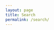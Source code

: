 ```yaml
---
layout: page
title: Search
permalink: /search/
---
```


<!DOCTYPE html>
<html lang="en">
<head>
    <meta charset="UTF-8">
    <meta name="viewport" content="width=device-width, initial-scale=1.0">
    <title>Search - eosyn</title>
    <style>
        :root {
            /* Primary Color Palette */
            --primary-purple: #667eea;
            --primary-pink: #f093fb;
            --accent-blue: #4facfe;
            --accent-green: #43e97b;
            --accent-orange: #fa709a;
            
            /* Background Gradients */
            --gradient-primary: linear-gradient(135deg, var(--primary-purple) 0%, var(--primary-pink) 100%);
            --gradient-secondary: linear-gradient(135deg, var(--accent-blue) 0%, var(--accent-green) 100%);
            --gradient-warm: linear-gradient(135deg, var(--accent-orange) 0%, var(--primary-pink) 100%);
            
            /* Text Colors */
            --text-primary: #2d3748;
            --text-secondary: #4a5568;
            --text-light: #718096;
            --text-white: #ffffff;
            
            /* Background Colors */
            --bg-primary: #ffffff;
            --bg-secondary: #f7fafc;
            --bg-accent: #edf2f7;
            
            /* Border Colors */
            --border-primary: #e2e8f0;
            --border-accent: #cbd5e0;
            --border-pink: #ffb6c1;
            
            /* Shadow Colors */
            --shadow-light: rgba(0, 0, 0, 0.1);
            --shadow-medium: rgba(0, 0, 0, 0.2);
            --shadow-heavy: rgba(0, 0, 0, 0.3);
        }

        /* Theme: Sunset */
        [data-theme="sunset"] {
            --primary-purple: #ff6b6b;
            --primary-pink: #ffa726;
            --accent-blue: #ff7043;
            --accent-green: #ffb74d;
            --accent-orange: #ff8a65;
            --gradient-primary: linear-gradient(135deg, #ff6b6b 0%, #ffa726 100%);
            --gradient-secondary: linear-gradient(135deg, #ff7043 0%, #ffb74d 100%);
        }

        /* Theme: Ocean */
        [data-theme="ocean"] {
            --primary-purple: #4fc3f7;
            --primary-pink: #29b6f6;
            --accent-blue: #26c6da;
            --accent-green: #4dd0e1;
            --accent-orange: #00bcd4;
            --gradient-primary: linear-gradient(135deg, #4fc3f7 0%, #29b6f6 100%);
            --gradient-secondary: linear-gradient(135deg, #26c6da 0%, #4dd0e1 100%);
        }

        /* Theme: Forest */
        [data-theme="forest"] {
            --primary-purple: #66bb6a;
            --primary-pink: #81c784;
            --accent-blue: #4caf50;
            --accent-green: #66bb6a;
            --accent-orange: #8bc34a;
            --gradient-primary: linear-gradient(135deg, #66bb6a 0%, #81c784 100%);
            --gradient-secondary: linear-gradient(135deg, #4caf50 0%, #66bb6a 100%);
        }

        /* Theme: Dark */
        [data-theme="dark"] {
            --primary-purple: #9c27b0;
            --primary-pink: #e91e63;
            --accent-blue: #3f51b5;
            --accent-green: #4caf50;
            --accent-orange: #ff9800;
            --text-primary: #ffffff;
            --text-secondary: #e0e0e0;
            --text-light: #bdbdbd;
            --bg-primary: #1a1a1a;
            --bg-secondary: #2d2d2d;
            --bg-accent: #404040;
            --border-primary: #404040;
            --border-accent: #555555;
            --gradient-primary: linear-gradient(135deg, #9c27b0 0%, #e91e63 100%);
            --gradient-secondary: linear-gradient(135deg, #3f51b5 0%, #4caf50 100%);
        }

        /* Theme: C - Cosmic */
        [data-theme="c"] {
            --primary-purple: #667eea;
            --primary-pink: #f093fb;
            --accent-blue: #4facfe;
            --accent-green: #43e97b;
            --accent-orange: #fa709a;
            --gradient-primary: linear-gradient(135deg, #667eea 0%, #f093fb 100%);
            --gradient-secondary: linear-gradient(135deg, #4facfe 0%, #43e97b 100%);
            --border-pink: #f093fb;
        }

        /* Theme: A - Aurora */
        [data-theme="a"] {
            --primary-purple: #ff6b6b;
            --primary-pink: #ffa726;
            --accent-blue: #ff7043;
            --accent-green: #ffb74d;
            --accent-orange: #ff8a65;
            --gradient-primary: linear-gradient(135deg, #ff6b6b 0%, #ffa726 100%);
            --gradient-secondary: linear-gradient(135deg, #ff7043 0%, #ffb74d 100%);
            --border-pink: #ffa726;
        }

        /* Theme: R - Rainbow */
        [data-theme="r"] {
            --primary-purple: #4fc3f7;
            --primary-pink: #29b6f6;
            --accent-blue: #26c6da;
            --accent-green: #4dd0e1;
            --accent-orange: #00bcd4;
            --gradient-primary: linear-gradient(135deg, #4fc3f7 0%, #29b6f6 100%);
            --gradient-secondary: linear-gradient(135deg, #26c6da 0%, #4dd0e1 100%);
            --border-pink: #29b6f6;
        }

        /* Theme: Z - Zenith */
        [data-theme="z"] {
            --primary-purple: #66bb6a;
            --primary-pink: #81c784;
            --accent-blue: #4caf50;
            --accent-green: #66bb6a;
            --accent-orange: #8bc34a;
            --gradient-primary: linear-gradient(135deg, #66bb6a 0%, #81c784 100%);
            --gradient-secondary: linear-gradient(135deg, #4caf50 0%, #66bb6a 100%);
            --border-pink: #81c784;
        }

        /* Theme: E - Eclipse */
        [data-theme="e"] {
            --primary-purple: #9c27b0;
            --primary-pink: #e91e63;
            --accent-blue: #3f51b5;
            --accent-green: #4caf50;
            --accent-orange: #ff9800;
            --text-primary: #ffffff;
            --text-secondary: #e0e0e0;
            --text-light: #bdbdbd;
            --bg-primary: #1a1a1a;
            --bg-secondary: #2d2d2d;
            --bg-accent: #404040;
            --border-primary: #404040;
            --border-accent: #555555;
            --gradient-primary: linear-gradient(135deg, #9c27b0 0%, #e91e63 100%);
            --gradient-secondary: linear-gradient(135deg, #3f51b5 0%, #4caf50 100%);
            --border-pink: #e91e63;
        }

        /* Theme: N - Nebula */
        [data-theme="n"] {
            --primary-purple: #ff5722;
            --primary-pink: #ff9800;
            --accent-blue: #ff5722;
            --accent-green: #ff9800;
            --accent-orange: #ff5722;
            --gradient-primary: linear-gradient(135deg, #ff5722 0%, #ff9800 100%);
            --gradient-secondary: linear-gradient(135deg, #ff9800 0%, #ff5722 100%);
            --border-pink: #ff9800;
        }

        body {
            font-family: 'Segoe UI', Tahoma, Geneva, Verdana, sans-serif;
            margin: 0;
            padding: 20px;
            background: var(--gradient-primary);
            min-height: 100vh;
            color: var(--text-primary);
            transition: all 0.3s ease;
        }

        .container {
            max-width: 1200px;
            margin: 0 auto;
            background: var(--bg-primary);
            border-radius: 20px;
            padding: 30px;
            box-shadow: 0 20px 40px var(--shadow-medium);
            backdrop-filter: blur(10px);
            border: 1px solid rgba(255, 255, 255, 0.2);
            transition: all 0.3s ease;
        }

        .header {
            text-align: center;
            margin-bottom: 30px;
            background: var(--bg-secondary);
            border-radius: 20px;
            padding: 30px;
            border: 2px solid var(--border-primary);
            box-shadow: 0 10px 30px var(--shadow-medium);
            backdrop-filter: blur(10px);
        }

        .header h1 {
            color: var(--primary-purple);
            margin-bottom: 10px;
            background: var(--gradient-primary);
            -webkit-background-clip: text;
            -webkit-text-fill-color: transparent;
            background-clip: text;
            font-weight: 700;
            font-size: 2.5em;
        }

        .header p {
            color: var(--text-secondary);
            font-size: 1.1em;
            margin: 0;
        }

        .back-link {
            position: fixed;
            top: 20px;
            left: 20px;
            color: var(--text-white);
            text-decoration: none;
            font-size: 16px;
            background: var(--shadow-heavy);
            padding: 12px 20px;
            border-radius: 25px;
            transition: all 0.3s ease;
            backdrop-filter: blur(10px);
            border: 1px solid rgba(255, 255, 255, 0.2);
            z-index: 1000;
        }

        .back-link:hover {
            background: var(--gradient-primary);
            transform: translateY(-2px);
            box-shadow: 0 8px 20px var(--shadow-medium);
        }

        .search-section {
            margin-bottom: 30px;
        }

        .search-bar {
            width: 100%;
            padding: 15px 20px;
            font-size: 16px;
            border: 2px solid var(--border-primary);
            border-radius: 25px;
            outline: none;
            transition: all 0.3s ease;
            margin-bottom: 20px;
            background: var(--bg-secondary);
            color: var(--text-primary);
        }

        .search-bar:focus {
            border-color: var(--primary-purple);
            box-shadow: 0 0 0 3px rgba(102, 126, 234, 0.1);
        }

        .filters {
            display: flex;
            flex-wrap: wrap;
            gap: 15px;
            margin-bottom: 20px;
        }

        .filter-group {
            display: flex;
            align-items: center;
            gap: 8px;
        }

        .filter-group label {
            font-weight: 500;
            color: var(--text-secondary);
        }

        .filter-group input[type="checkbox"] {
            width: 18px;
            height: 18px;
            accent-color: var(--primary-purple);
        }

        .difficulty-filters {
            display: flex;
            flex-wrap: wrap;
            gap: 10px;
            margin-bottom: 20px;
        }

        .difficulty-btn {
            padding: 8px 16px;
            border-radius: 20px;
            border: 2px solid var(--border-primary);
            cursor: pointer;
            font-size: 14px;
            font-weight: 500;
            transition: all 0.3s ease;
        }

        .difficulty-btn.active {
            border-color: var(--primary-purple);
            box-shadow: 0 0 0 3px rgba(102, 126, 234, 0.2);
        }

        .results-info {
            margin-bottom: 20px;
            color: var(--text-light);
            font-size: 14px;
        }

        .website-grid {
            display: grid;
            grid-template-columns: repeat(auto-fill, minmax(350px, 1fr));
            gap: 20px;
        }

        .website-card {
            border: 1px solid var(--border-primary);
            border-radius: 15px;
            padding: 20px;
            transition: all 0.3s ease;
            background: var(--bg-secondary);
        }

        .website-card:hover {
            transform: translateY(-5px);
            box-shadow: 0 15px 35px var(--shadow-medium);
            border-color: var(--primary-purple);
        }

        .website-title {
            font-size: 18px;
            font-weight: 600;
            color: var(--text-primary);
            margin-bottom: 8px;
            text-decoration: none;
        }

        .website-title:hover {
            color: var(--primary-purple);
        }

        .website-description {
            color: var(--text-secondary);
            margin-bottom: 12px;
            line-height: 1.5;
        }

        .website-tags {
            display: flex;
            flex-wrap: wrap;
            gap: 6px;
        }

        .tag {
            background: var(--primary-purple);
            color: var(--text-white);
            padding: 4px 8px;
            border-radius: 12px;
            font-size: 12px;
            font-weight: 500;
        }

        .tag.personal { background: var(--accent-blue); }
        .tag.company { background: var(--accent-green); }
        .tag.tools { background: var(--accent-orange); }

        .difficulty-badge {
            padding: 4px 8px;
            border-radius: 12px;
            font-size: 12px;
            font-weight: 500;
            color: var(--text-white);
        }

        .difficulty-badge.beginner {
            background: #10b981;
        }

        .difficulty-badge.intermediate {
            background: #f59e0b;
        }

        .difficulty-badge.expert {
            background: #ef4444;
        }

        /* Personal Recommendation Styles */
        .personal-recommendation {
            background: linear-gradient(135deg, #ffd700 0%, #ffed4e 100%);
            color: #2d3748;
            padding: 4px 8px;
            border-radius: 12px;
            font-size: 12px;
            font-weight: 600;
            display: inline-flex;
            align-items: center;
            gap: 4px;
        }

        .star-rating {
            display: flex;
            align-items: center;
            gap: 2px;
            margin: 8px 0;
        }

        .star {
            color: #ffd700;
            font-size: 16px;
        }

        .star.empty {
            color: #e2e8f0;
        }

        .personal-review {
            background: var(--bg-accent);
            border-left: 3px solid var(--primary-purple);
            padding: 8px 12px;
            margin: 8px 0;
            border-radius: 0 8px 8px 0;
            font-size: 14px;
            line-height: 1.4;
            color: var(--text-secondary);
        }

        .personal-review::before {
            content: '"';
            font-size: 18px;
            color: var(--primary-purple);
            font-weight: bold;
        }

        .personal-review::after {
            content: '"';
            font-size: 18px;
            color: var(--primary-purple);
            font-weight: bold;
        }

        /* Theme Switcher */
        .theme-switcher {
            position: fixed;
            top: 20px;
            right: 20px;
            background: var(--bg-primary);
            border-radius: 15px;
            padding: 15px;
            box-shadow: 0 10px 30px var(--shadow-medium);
            border: 2px solid var(--border-primary);
            z-index: 1000;
            transition: all 0.3s ease;
            display: flex;
            flex-direction: column;
            align-items: center;
        }

        .gear-button {
            width: 50px;
            height: 50px;
            background: var(--bg-primary);
            border-radius: 50%;
            border: 2px solid var(--border-primary);
            cursor: pointer;
            display: flex;
            align-items: center;
            justify-content: center;
            font-size: 24px;
            color: var(--text-primary);
            transition: all 0.3s ease;
            box-shadow: 0 4px 12px var(--shadow-medium);
            margin-bottom: 10px;
        }

        .gear-button:hover {
            transform: rotate(90deg);
            background: var(--gradient-primary);
            color: var(--text-white);
            border-color: var(--primary-purple);
        }

        .theme-content {
            display: none;
            text-align: center;
        }

        .theme-switcher.show .theme-content {
            display: block;
        }

        .theme-switcher h3 {
            margin: 0 0 10px 0;
            color: var(--text-primary);
            font-size: 14px;
            text-align: center;
        }

        .theme-buttons {
            display: flex;
            gap: 8px;
            flex-wrap: wrap;
            justify-content: center;
            max-width: 200px;
        }

        .theme-btn {
            width: 30px;
            height: 30px;
            border-radius: 50%;
            border: 2px solid var(--border-primary);
            cursor: pointer;
            transition: all 0.3s ease;
            position: relative;
        }

        .theme-btn:hover {
            transform: scale(1.1);
            box-shadow: 0 4px 12px var(--shadow-medium);
        }

        .theme-btn.active {
            border-color: var(--primary-purple);
            box-shadow: 0 0 0 3px rgba(102, 126, 234, 0.2);
        }

        .theme-btn[data-theme="c"] { background: linear-gradient(135deg, #667eea 0%, #f093fb 100%); }
        .theme-btn[data-theme="a"] { background: linear-gradient(135deg, #ff6b6b 0%, #ffa726 100%); }
        .theme-btn[data-theme="r"] { background: linear-gradient(135deg, #4fc3f7 0%, #29b6f6 100%); }
        .theme-btn[data-theme="z"] { background: linear-gradient(135deg, #66bb6a 0%, #81c784 100%); }
        .theme-btn[data-theme="e"] { background: linear-gradient(135deg, #9c27b0 0%, #e91e63 100%); }
        .theme-btn[data-theme="n"] { background: linear-gradient(135deg, #ff5722 0%, #ff9800 100%); }

        /* Cookie Consent */
        .cookie-consent {
            position: fixed;
            bottom: 20px;
            left: 20px;
            right: 20px;
            background: var(--bg-primary);
            border-radius: 15px;
            padding: 20px;
            box-shadow: 0 10px 30px var(--shadow-medium);
            border: 2px solid var(--border-primary);
            z-index: 1001;
            max-width: 500px;
            margin: 0 auto;
            display: none;
        }

        .cookie-consent.show {
            display: block;
        }

        .cookie-consent h3 {
            margin: 0 0 10px 0;
            color: var(--text-primary);
            font-size: 16px;
        }

        .cookie-consent p {
            margin: 0 0 15px 0;
            color: var(--text-secondary);
            font-size: 14px;
            line-height: 1.5;
        }

        .cookie-buttons {
            display: flex;
            gap: 10px;
            justify-content: flex-end;
        }

        .cookie-btn {
            padding: 8px 16px;
            border-radius: 20px;
            border: none;
            cursor: pointer;
            font-size: 14px;
            font-weight: 500;
            transition: all 0.3s ease;
        }

        .cookie-btn.accept {
            background: var(--gradient-primary);
            color: var(--text-white);
        }

        .cookie-btn.reject {
            background: var(--bg-secondary);
            color: var(--text-primary);
            border: 2px solid var(--border-primary);
        }

        .cookie-btn:hover {
            transform: translateY(-2px);
            box-shadow: 0 4px 12px var(--shadow-medium);
        }

        @media (max-width: 768px) {
            .container {
                padding: 20px;
                margin: 10px;
            }
            
            .header {
                padding: 20px;
                margin-bottom: 20px;
            }
            
            .header h1 {
                font-size: 2em;
            }
            
            .website-grid {
                grid-template-columns: 1fr;
            }
            
            .theme-switcher {
                top: 10px;
                right: 10px;
                padding: 10px;
            }
            
            .gear-button {
                width: 45px;
                height: 45px;
                font-size: 20px;
            }
            
            .theme-buttons {
                gap: 5px;
                max-width: 180px;
            }
            
            .theme-btn {
                width: 25px;
                height: 25px;
            }
            
            .back-link {
                top: 10px;
                left: 10px;
                font-size: 14px;
                padding: 10px 15px;
            }
            
            .cookie-consent {
                left: 10px;
                right: 10px;
                bottom: 10px;
            }
            
            .cookie-buttons {
                flex-direction: column;
            }
        }
    </style>
</head>
<body>
    <a href="/" class="back-link">← Back to Home</a>
    
    <div class="container">
        <div class="header">
            <h1>🔍 Discover</h1>
            <p>Find interesting websites and tools</p>
        </div>

        <div class="search-section">
            <input type="text" class="search-bar" id="searchBar" placeholder="Search websites...">
            
            <div class="filters">
                <div class="filter-group">
                    <input type="checkbox" id="personal" checked>
                    <label for="personal">Personal</label>
                </div>
                <div class="filter-group">
                    <input type="checkbox" id="company" checked>
                    <label for="company">Company</label>
                </div>
                <div class="filter-group">
                    <input type="checkbox" id="tools" checked>
                    <label for="tools">Tools</label>
                </div>
                <div class="filter-group">
                    <input type="checkbox" id="documentation" checked>
                    <label for="documentation">Documentation</label>
                </div>
                <div class="filter-group">
                    <input type="checkbox" id="repository" checked>
                    <label for="repository">Repository</label>
                </div>
                <div class="filter-group">
                    <input type="checkbox" id="personalRecommendation">
                    <label for="personalRecommendation">⭐ Has eosyn used this?</label>
                </div>
            </div>
            
            <div class="difficulty-filters">
                <button class="difficulty-btn active" data-difficulty="">All Levels</button>
                <button class="difficulty-btn" data-difficulty="beginner">Beginner</button>
                <button class="difficulty-btn" data-difficulty="intermediate">Intermediate</button>
                <button class="difficulty-btn" data-difficulty="expert">Expert</button>
            </div>
            
            <div class="results-info" id="resultsInfo">
                Showing all websites
            </div>
        </div>

        <div class="website-grid" id="websiteGrid">
            <!-- Websites will be populated here -->
        </div>
    </div>

    <!-- Theme Switcher -->
    <div class="theme-switcher">
        <div class="gear-button" id="gearButton" title="Theme Settings">⚙️</div>
        <div class="theme-content">
            <h3>Theme</h3>
            <div class="theme-buttons">
                <div class="theme-btn active" data-theme="c" title="C - Cosmic"></div>
                <div class="theme-btn" data-theme="a" title="A - Aurora"></div>
                <div class="theme-btn" data-theme="r" title="R - Rainbow"></div>
                <div class="theme-btn" data-theme="z" title="Z - Zenith"></div>
                <div class="theme-btn" data-theme="e" title="E - Eclipse"></div>
                <div class="theme-btn" data-theme="n" title="N - Nebula"></div>
            </div>
        </div>
    </div>

    <!-- Cookie Consent -->
    <div class="cookie-consent" id="cookieConsent">
        <h3>🍪 Cookie Notice</h3>
        <p>This website uses cookies to save your theme preference and improve your experience. We only store your theme choice and don't track any personal information.</p>
        <div class="cookie-buttons">
            <button class="cookie-btn reject" onclick="rejectCookies()">Reject</button>
            <button class="cookie-btn accept" onclick="acceptCookies()">Accept</button>
        </div>
    </div>

    <script>
    // Website database
    const websites = [
        {
            title: "GitHub",
            description: "The world's leading software development platform",
            url: "https://github.com",
            tags: ["tools", "company", "documentation"],
            difficulty: "beginner",
            functions: ["code-storage", "version-control", "collaboration", "project-management", "open-source", "deployment", "ci-cd", "code-review"],
            personalRecommendation: false,
            starRating: null,
            personalReview: null
        },
        {
            title: "Stack Overflow",
            description: "Where developers learn, share, & build careers",
            url: "https://stackoverflow.com",
            tags: ["tools", "company", "documentation"],
            difficulty: "beginner",
            functions: ["q&a", "problem-solving", "learning", "community", "debugging", "troubleshooting", "code-examples"],
            personalRecommendation: false,
            starRating: null,
            personalReview: null
        },
        {
            title: "Dev.to",
            description: "A constructive and inclusive social network for software developers",
            url: "https://dev.to",
            tags: ["personal", "tools", "documentation"],
            difficulty: "beginner",
            functions: ["blogging", "learning", "community", "networking", "articles", "tutorials", "career-advice"],
            personalRecommendation: false,
            starRating: null,
            personalReview: null
        },
        {
            title: "CSS-Tricks",
            description: "Tips, tricks, and techniques for CSS",
            url: "https://css-tricks.com",
            tags: ["personal", "tools", "documentation"],
            difficulty: "intermediate",
            functions: ["css-learning", "tutorials", "examples", "reference", "frontend", "styling", "layout", "responsive-design"],
            personalRecommendation: false,
            starRating: null,
            personalReview: null
        },
        {
            title: "Smashing Magazine",
            description: "For professional web designers and developers",
            url: "https://www.smashingmagazine.com",
            tags: ["company", "tools", "documentation"],
            difficulty: "intermediate",
            functions: ["web-design", "tutorials", "articles", "resources", "ux-ui", "accessibility", "performance", "best-practices"],
            personalRecommendation: false,
            starRating: null,
            personalReview: null
        },
        {
            title: "A List Apart",
            description: "For people who make websites",
            url: "https://alistapart.com",
            tags: ["company", "tools", "documentation"],
            difficulty: "intermediate",
            functions: ["web-standards", "best-practices", "articles", "learning", "accessibility", "semantic-html", "css", "javascript"]
        },
        {
            title: "Codrops",
            description: "Creative front-end resources and inspiration",
            url: "https://tympanus.net/codrops",
            tags: ["personal", "tools", "documentation"],
            difficulty: "expert",
            functions: ["inspiration", "experiments", "tutorials", "creative-coding", "animations", "interactions", "css-effects", "javascript-effects"]
        },
        {
            title: "Dribbble",
            description: "Discover and connect with designers worldwide",
            url: "https://dribbble.com",
            tags: ["company", "tools"],
            difficulty: "beginner",
            functions: ["design-inspiration", "portfolio", "networking", "showcase", "ui-design", "graphic-design", "branding", "illustration"]
        },
        {
            title: "Behance",
            description: "Showcase and discover creative work",
            url: "https://www.behance.net",
            tags: ["company", "tools"],
            difficulty: "beginner",
            functions: ["portfolio", "inspiration", "showcase", "networking", "creative-work", "design", "art", "photography"]
        },
        {
            title: "Figma",
            description: "The collaborative interface design tool",
            url: "https://www.figma.com",
            tags: ["company", "tools"],
            difficulty: "beginner",
            functions: ["design", "prototyping", "collaboration", "ui-ux", "wireframing", "design-systems", "components", "plugins"]
        },
        {
            title: "Notion",
            description: "All-in-one workspace for notes, docs, and collaboration",
            url: "https://www.notion.so",
            tags: ["company", "tools"],
            difficulty: "beginner",
            functions: ["note-taking", "project-management", "collaboration", "organization", "documentation", "databases", "templates", "knowledge-base"]
        },
        {
            title: "Linear",
            description: "Issue tracking tool for high-performance teams",
            url: "https://linear.app",
            tags: ["company", "tools"],
            difficulty: "intermediate",
            functions: ["project-management", "issue-tracking", "team-collaboration", "roadmaps", "sprints", "kanban", "agile"]
        },
        {
            title: "W3Schools",
            description: "Web development learning platform with tutorials and references",
            url: "https://www.w3schools.com",
            tags: ["tools", "company", "documentation"],
            difficulty: "beginner",
            functions: ["learning", "tutorials", "reference", "examples", "html", "css", "javascript", "sql", "python", "php"]
        },
        {
            title: "freeCodeCamp",
            description: "Learn to code for free with interactive tutorials",
            url: "https://www.freecodecamp.org",
            tags: ["tools", "company", "documentation"],
            difficulty: "beginner",
            functions: ["learning", "interactive-tutorials", "certification", "projects", "html-css", "javascript", "react", "nodejs", "databases"]
        },
        {
            title: "MDN Web Docs",
            description: "The Mozilla Developer Network - comprehensive web documentation",
            url: "https://developer.mozilla.org",
            tags: ["tools", "company", "documentation"],
            difficulty: "intermediate",
            functions: ["documentation", "reference", "tutorials", "web-standards", "html", "css", "javascript", "apis", "web-apis"]
        },
        {
            title: "React Documentation",
            description: "Official React documentation and tutorials",
            url: "https://react.dev",
            tags: ["tools", "company", "documentation"],
            difficulty: "intermediate",
            functions: ["documentation", "tutorials", "examples", "reference", "react", "hooks", "components", "state-management"]
        },
        {
            title: "Vue.js",
            description: "Progressive JavaScript framework for building user interfaces",
            url: "https://vuejs.org",
            tags: ["tools", "company", "documentation"],
            difficulty: "intermediate",
            functions: ["framework", "documentation", "tutorials", "examples", "vue", "components", "composition-api", "ecosystem"]
        },
        {
            title: "Angular",
            description: "Platform for building mobile and desktop web applications",
            url: "https://angular.io",
            tags: ["tools", "company", "documentation"],
            difficulty: "expert",
            functions: ["framework", "documentation", "tutorials", "cli-tools", "typescript", "dependency-injection", "routing", "forms"]
        },
        {
            title: "Firebase",
            description: "Google's mobile and web app development platform",
            url: "https://firebase.google.com",
            tags: ["tools", "company", "documentation"],
            difficulty: "beginner",
            functions: ["backend-as-a-service", "authentication", "database", "hosting", "cloud-functions", "analytics", "messaging", "storage"]
        },
        {
            title: "Vercel",
            description: "Deploy frontend and fullstack apps with zero configuration",
            url: "https://vercel.com",
            tags: ["tools", "company", "documentation"],
            difficulty: "intermediate",
            functions: ["deployment", "hosting", "serverless", "ci-cd", "edge-functions", "domains", "analytics", "preview-deployments"]
        },
        {
            title: "Netlify",
            description: "All-in-one platform for web projects",
            url: "https://netlify.com",
            tags: ["tools", "company", "documentation"],
            difficulty: "beginner",
            functions: ["deployment", "hosting", "forms", "cms", "functions", "redirects", "headers", "build-tools"]
        },
        {
            title: "Expo",
            description: "React Native development platform",
            url: "https://expo.dev",
            tags: ["tools", "company", "documentation"],
            difficulty: "intermediate",
            functions: ["mobile-development", "react-native", "deployment", "testing", "sdk", "cli", "ejected", "managed-workflow"]
        },
        {
            title: "Flutter",
            description: "Google's UI toolkit for building natively compiled applications",
            url: "https://flutter.dev",
            tags: ["tools", "company", "documentation"],
            difficulty: "expert",
            functions: ["mobile-development", "cross-platform", "ui-framework", "hot-reload", "dart", "widgets", "state-management", "packages"]
        },
        {
            title: "Stripe",
            description: "Payment processing platform for internet businesses",
            url: "https://stripe.com",
            tags: ["tools", "company", "documentation"],
            difficulty: "intermediate",
            functions: ["payments", "e-commerce", "api", "security", "subscriptions", "invoicing", "taxes", "fraud-prevention"]
        },
        {
            title: "Socket.io",
            description: "Real-time bidirectional event-based communication",
            url: "https://socket.io",
            tags: ["tools", "company", "documentation"],
            difficulty: "expert",
            functions: ["real-time", "websockets", "communication", "api", "chat", "gaming", "collaboration", "live-updates"]
        },
        {
            title: "PostgreSQL",
            description: "Advanced open source relational database",
            url: "https://www.postgresql.org",
            tags: ["tools", "company", "documentation"],
            difficulty: "expert",
            functions: ["database", "sql", "data-storage", "scalability", "acid-compliance", "json-support", "full-text-search", "extensions"]
        },
        {
            title: "MongoDB",
            description: "Document database with the scalability and flexibility",
            url: "https://www.mongodb.com",
            tags: ["tools", "company", "documentation"],
            difficulty: "intermediate",
            functions: ["database", "nosql", "data-storage", "scalability", "aggregation", "indexing", "replication", "sharding"]
        },
        {
            title: "TypeScript",
            description: "Typed superset of JavaScript",
            url: "https://www.typescriptlang.org",
            tags: ["tools", "company", "documentation"],
            difficulty: "intermediate",
            functions: ["programming-language", "type-safety", "documentation", "compiler", "javascript", "static-analysis", "ide-support", "refactoring"]
        },
        {
            title: "Tauri",
            description: "Framework for building tiny, blazingly fast binaries",
            url: "https://tauri.app",
            tags: ["tools", "company", "documentation"],
            difficulty: "expert",
            functions: ["desktop-apps", "cross-platform", "performance", "security", "rust", "webview", "native-apis", "bundling"]
        },
        {
            title: "Electron",
            description: "Build cross-platform desktop apps with JavaScript",
            url: "https://www.electronjs.org",
            tags: ["tools", "company", "documentation"],
            difficulty: "expert",
            functions: ["desktop-apps", "cross-platform", "web-technologies", "packaging", "distribution", "auto-updater", "native-modules", "chromium"]
        },
        {
            title: "Node.js",
            description: "JavaScript runtime built on Chrome's V8 JavaScript engine",
            url: "https://nodejs.org",
            tags: ["tools", "company", "documentation"],
            difficulty: "intermediate",
            functions: ["runtime", "server-side", "npm", "javascript", "event-driven", "non-blocking", "package-management", "ecosystem"]
        },
        {
            title: "Express.js",
            description: "Fast, unopinionated, minimalist web framework for Node.js",
            url: "https://expressjs.com",
            tags: ["tools", "company", "documentation"],
            difficulty: "intermediate",
            functions: ["web-framework", "api", "middleware", "routing", "nodejs", "http-server", "static-files", "templating"]
        },
        {
            title: "Next.js",
            description: "The React framework for production",
            url: "https://nextjs.org",
            tags: ["tools", "company", "documentation"],
            difficulty: "intermediate",
            functions: ["react-framework", "ssr", "ssg", "routing", "api-routes", "image-optimization", "performance", "deployment"]
        },
        {
            title: "Tailwind CSS",
            description: "A utility-first CSS framework for rapidly building custom user interfaces",
            url: "https://tailwindcss.com",
            tags: ["tools", "company", "documentation"],
            difficulty: "intermediate",
            functions: ["css-framework", "utility-classes", "responsive-design", "customization", "components", "dark-mode", "purge-css", "jit-compiler"]
        },
        {
            title: "Docker",
            description: "Containerization platform for developing, shipping, and running applications",
            url: "https://www.docker.com",
            tags: ["tools", "company", "documentation"],
            difficulty: "expert",
            functions: ["containerization", "deployment", "devops", "microservices", "orchestration", "images", "volumes", "networking"]
        },
        {
            title: "Git",
            description: "Distributed version control system",
            url: "https://git-scm.com",
            tags: ["tools", "company", "documentation"],
            difficulty: "intermediate",
            functions: ["version-control", "collaboration", "branching", "history", "merging", "stashing", "rebase", "hooks"]
        },
        {
            title: "VS Code",
            description: "Code editor redefined and optimized for building and debugging modern web and cloud applications",
            url: "https://code.visualstudio.com",
            tags: ["tools", "company", "documentation"],
            difficulty: "beginner",
            functions: ["code-editor", "debugging", "extensions", "integrated-terminal", "intellisense", "git-integration", "tasks", "snippets"],
            personalRecommendation: false,
            starRating: null,
            personalReview: null
        },
        {
            title: "Cursor",
            description: "AI-powered code editor built on VS Code",
            url: "https://cursor.sh",
            tags: ["tools", "company", "documentation"],
            difficulty: "beginner",
            functions: ["code-editor", "ai-assistance", "debugging", "learning", "chat", "code-generation", "refactoring", "explanation"],
            personalRecommendation: false,
            starRating: null,
            personalReview: null
        },
        {
            title: "Unity",
            description: "Real-time 3D development platform",
            url: "https://unity.com",
            tags: ["tools", "company", "documentation"],
            difficulty: "expert",
            functions: ["game-development", "3d", "2d", "cross-platform", "physics", "animation", "audio", "asset-store"]
        },
        {
            title: "Unreal Engine",
            description: "Real-time 3D creation tool for photoreal visuals and immersive experiences",
            url: "https://www.unrealengine.com",
            tags: ["tools", "company", "documentation"],
            difficulty: "expert",
            functions: ["game-development", "3d", "visualization", "vr-ar", "blueprints", "materials", "lighting", "cinematics"]
        },
        {
            title: "Phaser",
            description: "HTML5 game framework for building games with JavaScript",
            url: "https://phaser.io",
            tags: ["tools", "company", "documentation"],
            difficulty: "intermediate",
            functions: ["game-development", "html5", "2d", "javascript", "physics", "sprites", "audio", "mobile-games"]
        },
        {
            title: "Heroku",
            description: "Cloud platform for deploying and managing applications",
            url: "https://www.heroku.com",
            tags: ["tools", "company", "documentation"],
            difficulty: "intermediate",
            functions: ["deployment", "hosting", "paas", "scaling", "add-ons", "postgres", "redis", "monitoring"]
        },
        {
            title: "AWS",
            description: "Amazon Web Services - comprehensive cloud computing platform",
            url: "https://aws.amazon.com",
            tags: ["tools", "company", "documentation"],
            difficulty: "expert",
            functions: ["cloud-computing", "hosting", "storage", "ai-ml", "serverless", "containers", "databases", "security"]
        },
        {
            title: "Google Cloud",
            description: "Google Cloud Platform - cloud computing services",
            url: "https://cloud.google.com",
            tags: ["tools", "company", "documentation"],
            difficulty: "expert",
            functions: ["cloud-computing", "hosting", "storage", "ai-ml", "kubernetes", "bigquery", "firestore", "functions"]
        },
        {
            title: "DigitalOcean",
            description: "Cloud infrastructure provider for developers",
            url: "https://www.digitalocean.com",
            tags: ["tools", "company", "documentation"],
            difficulty: "intermediate",
            functions: ["hosting", "vps", "cloud-computing", "deployment", "droplets", "spaces", "databases", "load-balancers"]
        },
        {
            title: "Wisk",
            description: "A modern Notion alternative built for speed and simplicity",
            url: "https://wisk.cc",
            tags: ["personal", "tools"],
            difficulty: "beginner",
            functions: ["note-taking", "project-management", "collaboration", "organization", "documentation", "databases", "templates", "knowledge-base"],
            personalRecommendation: false,
            starRating: null,
            personalReview: null
        },
        {
            title: "Tsotchke",
            description: "A collection of useful web development tools and resources",
            url: "https://tsotchke.net",
            tags: ["personal", "tools", "documentation"],
            difficulty: "beginner",
            functions: ["web-development", "tools", "resources", "utilities", "inspiration", "learning"],
            personalRecommendation: false,
            starRating: null,
            personalReview: null
        },
        {
            title: "Glitch",
            description: "The friendly community where everyone can discover and create the best apps on the web",
            url: "https://glitch.com",
            tags: ["company", "tools", "documentation"],
            difficulty: "beginner",
            functions: ["code-editor", "deployment", "collaboration", "learning", "web-development", "javascript", "nodejs", "community"]
        },
        {
            title: "Replit",
            description: "The collaborative browser based IDE",
            url: "https://replit.com",
            tags: ["company", "tools", "documentation"],
            difficulty: "beginner",
            functions: ["code-editor", "deployment", "collaboration", "learning", "web-development", "python", "javascript", "education"]
        },
        {
            title: "CodePen",
            description: "The best place to build, test, and discover front-end code",
            url: "https://codepen.io",
            tags: ["company", "tools", "documentation"],
            difficulty: "beginner",
            functions: ["code-editor", "frontend", "css", "javascript", "html", "inspiration", "showcase", "learning"]
        },
        {
            title: "JSFiddle",
            description: "Test your JavaScript, CSS, HTML or CoffeeScript online with JSFiddle code editor",
            url: "https://jsfiddle.net",
            tags: ["company", "tools", "documentation"],
            difficulty: "beginner",
            functions: ["code-editor", "frontend", "css", "javascript", "html", "testing", "debugging", "sharing"]
        },
        {
            title: "Observable",
            description: "The computational notebook for data science and visualization",
            url: "https://observablehq.com",
            tags: ["company", "tools", "documentation"],
            difficulty: "intermediate",
            functions: ["data-science", "visualization", "notebooks", "javascript", "d3", "analytics", "interactive", "collaboration"]
        },
        {
            title: "Figma Community",
            description: "Discover and use thousands of free design resources",
            url: "https://www.figma.com/community",
            tags: ["company", "tools"],
            difficulty: "beginner",
            functions: ["design", "templates", "components", "inspiration", "ui-kits", "icons", "illustrations", "plugins"]
        },
        {
            title: "Unsplash",
            description: "Beautiful free images and photos you can use everywhere",
            url: "https://unsplash.com",
            tags: ["company", "tools"],
            difficulty: "beginner",
            functions: ["stock-photos", "images", "design", "inspiration", "free-resources", "photography", "visual-content"]
        },
        {
            title: "Pexels",
            description: "Free stock photos and videos you can use everywhere",
            url: "https://www.pexels.com",
            tags: ["company", "tools"],
            difficulty: "beginner",
            functions: ["stock-photos", "videos", "images", "design", "inspiration", "free-resources", "visual-content"]
        },
        {
            title: "Font Awesome",
            description: "The web's most popular icon toolkit",
            url: "https://fontawesome.com",
            tags: ["company", "tools"],
            difficulty: "beginner",
            functions: ["icons", "fonts", "design", "ui", "svg", "web-fonts", "icon-fonts", "free-resources"]
        },
        {
            title: "Feather Icons",
            description: "Simply beautiful open source icons",
            url: "https://feathericons.com",
            tags: ["personal", "tools"],
            difficulty: "beginner",
            functions: ["icons", "svg", "design", "ui", "open-source", "simple", "minimal", "free-resources"]
        },
        {
            title: "Heroicons",
            description: "Beautiful hand-crafted SVG icons by the makers of Tailwind CSS",
            url: "https://heroicons.com",
            tags: ["company", "tools"],
            difficulty: "beginner",
            functions: ["icons", "svg", "design", "ui", "tailwind", "free-resources", "outline", "solid"]
        },
        {
            title: "Coolors",
            description: "The super fast color schemes generator",
            url: "https://coolors.co",
            tags: ["company", "tools"],
            difficulty: "beginner",
            functions: ["color-palettes", "design", "inspiration", "color-schemes", "generator", "ui", "branding"]
        },
        {
            title: "Color Hunt",
            description: "Color Palettes for Designers and Artists",
            url: "https://colorhunt.co",
            tags: ["personal", "tools"],
            difficulty: "beginner",
            functions: ["color-palettes", "design", "inspiration", "color-schemes", "curated", "ui", "branding"]
        },
        {
            title: "CSS Grid Generator",
            description: "Generate CSS Grid code to make grid layouts",
            url: "https://cssgrid-generator.netlify.app",
            tags: ["personal", "tools"],
            difficulty: "intermediate",
            functions: ["css-grid", "layout", "generator", "frontend", "css", "tools", "responsive-design"]
        },
        {
            title: "Flexbox Froggy",
            description: "Learn CSS Flexbox through a fun game",
            url: "https://flexboxfroggy.com",
            tags: ["personal", "tools", "documentation"],
            difficulty: "beginner",
            functions: ["css-flexbox", "learning", "game", "interactive", "tutorials", "frontend", "css"]
        },
        {
            title: "Grid Garden",
            description: "Learn CSS Grid through a fun game",
            url: "https://cssgridgarden.com",
            tags: ["personal", "tools", "documentation"],
            difficulty: "beginner",
            functions: ["css-grid", "learning", "game", "interactive", "tutorials", "frontend", "css"]
        },
        {
            title: "Can I Use",
            description: "Browser support tables for modern web technologies",
            url: "https://caniuse.com",
            tags: ["company", "tools", "documentation"],
            difficulty: "intermediate",
            functions: ["browser-support", "compatibility", "reference", "web-standards", "css", "javascript", "html", "apis"]
        },
        {
            title: "Web.dev",
            description: "Get the web's modern capabilities on your own sites and apps with useful guidance and analysis",
            url: "https://web.dev",
            tags: ["company", "tools", "documentation"],
            difficulty: "intermediate",
            functions: ["web-development", "performance", "pwa", "accessibility", "seo", "best-practices", "tutorials", "analysis"]
        },
        {
            title: "Lighthouse",
            description: "Automated auditing, performance metrics, and best practices for the web",
            url: "https://developers.google.com/web/tools/lighthouse",
            tags: ["company", "tools", "documentation"],
            difficulty: "intermediate",
            functions: ["performance", "auditing", "seo", "accessibility", "best-practices", "pwa", "analysis", "metrics"]
        },
        {
            title: "WebPageTest",
            description: "Website Performance and Optimization Testing",
            url: "https://www.webpagetest.org",
            tags: ["company", "tools"],
            difficulty: "intermediate",
            functions: ["performance", "testing", "analysis", "metrics", "optimization", "speed", "waterfall", "lighthouse"]
        },
        {
            title: "GTmetrix",
            description: "Website Speed and Performance Optimization",
            url: "https://gtmetrix.com",
            tags: ["company", "tools"],
            difficulty: "intermediate",
            functions: ["performance", "testing", "analysis", "metrics", "optimization", "speed", "lighthouse", "page-speed"]
        },
        {
            title: "JSONPlaceholder",
            description: "Free fake API for testing and prototyping",
            url: "https://jsonplaceholder.typicode.com",
            tags: ["personal", "tools"],
            difficulty: "beginner",
            functions: ["api", "testing", "prototyping", "json", "fake-data", "development", "mock-api", "rest"]
        },
        {
            title: "MockAPI",
            description: "Create a mock API in seconds",
            url: "https://mockapi.io",
            tags: ["company", "tools"],
            difficulty: "beginner",
            functions: ["api", "testing", "prototyping", "mock-api", "development", "fake-data", "rest", "json"]
        },
        {
            title: "Postman",
            description: "The Collaboration Platform for API Development",
            url: "https://www.postman.com",
            tags: ["company", "tools", "documentation"],
            difficulty: "intermediate",
            functions: ["api", "testing", "development", "documentation", "collections", "environments", "automation", "collaboration"]
        },
        {
            title: "Insomnia",
            description: "The API Design Platform and REST Client",
            url: "https://insomnia.rest",
            tags: ["company", "tools"],
            difficulty: "intermediate",
            functions: ["api", "testing", "development", "rest-client", "graphql", "design", "documentation", "debugging"]
        },
        {
            title: "Cameron's World",
            description: "A crowdsourced directory of the 1990s web aesthetic",
            url: "https://www.cameronsworld.net",
            tags: ["personal", "tools"],
            difficulty: "beginner",
            functions: ["web-history", "inspiration", "design", "aesthetics", "retro-web", "crowdsourced", "archive"]
        },
        {
            title: "Everything2",
            description: "A collaborative writing site with articles on everything",
            url: "https://everything2.com",
            tags: ["personal", "tools"],
            difficulty: "beginner",
            functions: ["knowledge-base", "collaborative-writing", "articles", "reference", "community", "information"]
        },
        {
            title: "Wayback Machine",
            description: "Digital archive of the World Wide Web",
            url: "https://web.archive.org",
            tags: ["company", "tools"],
            difficulty: "beginner",
            functions: ["web-archive", "history", "research", "backup", "preservation", "reference"]
        },
        {
            title: "Internet Archive",
            description: "Non-profit library of millions of free books, movies, software, music, websites, and more",
            url: "https://archive.org",
            tags: ["company", "tools"],
            difficulty: "beginner",
            functions: ["digital-library", "preservation", "free-resources", "books", "software", "media", "research"]
        },
        {
            title: "Neocities",
            description: "Create your own free website",
            url: "https://neocities.org",
            tags: ["company", "tools"],
            difficulty: "beginner",
            functions: ["web-hosting", "static-sites", "free-hosting", "web-development", "community", "geocities-style"]
        },
        {
            title: "TinyURL",
            description: "URL shortener service",
            url: "https://tinyurl.com",
            tags: ["company", "tools"],
            difficulty: "beginner",
            functions: ["url-shortener", "utilities", "sharing", "links", "redirects"]
        },
        {
            title: "Wolfram Alpha",
            description: "Computational knowledge engine",
            url: "https://www.wolframalpha.com",
            tags: ["company", "tools"],
            difficulty: "intermediate",
            functions: ["computation", "knowledge-engine", "mathematics", "science", "research", "data-analysis"]
        },
        {
            title: "Archive.today",
            description: "Web archiving service",
            url: "https://archive.today",
            tags: ["personal", "tools"],
            difficulty: "beginner",
            functions: ["web-archive", "backup", "preservation", "research", "reference", "snapshots"]
        },
        {
            title: "CodeSpaced",
            description: "Online code editor and development environment",
            url: "https://codespaced.com",
            tags: ["company", "tools"],
            difficulty: "beginner",
            functions: ["code-editor", "online-ide", "development", "collaboration", "web-based", "programming"]
        },
        {
            title: "Strwb",
            description: "Personal website and portfolio",
            url: "https://strwb.com",
            tags: ["personal", "tools"],
            difficulty: "beginner",
            functions: ["portfolio", "personal-site", "web-development", "showcase"]
        },
        {
            title: "cyb3r17.space",
            description: "Personal portfolio and corner of the internet for a self-taught programmer interested in ML and electronics",
            url: "https://cyb3r17.space",
            tags: ["personal", "tools"],
            difficulty: "beginner",
            functions: ["portfolio", "personal-site", "ai-ml", "programming", "projects", "blog"]
        },
        {
            title: "TinyURL",
            description: "URL shortener service",
            url: "https://tinyurl.com",
            tags: ["company", "tools"],
            difficulty: "beginner",
            functions: ["url-shortener", "utilities", "sharing", "links", "redirects"]
        },
        {
            title: "Wolfram Alpha",
            description: "Computational knowledge engine",
            url: "https://www.wolframalpha.com",
            tags: ["company", "tools"],
            difficulty: "intermediate",
            functions: ["computation", "knowledge-engine", "mathematics", "science", "research", "data-analysis"]
        },
        {
            title: "Archive.today",
            description: "Web archiving service",
            url: "https://archive.today",
            tags: ["personal", "tools"],
            difficulty: "beginner",
            functions: ["web-archive", "backup", "preservation", "research", "reference", "snapshots"]
        },
        {
            title: "Hacker News",
            description: "Social news website focusing on computer science and entrepreneurship",
            url: "https://news.ycombinator.com",
            tags: ["company", "tools"],
            difficulty: "beginner",
            functions: ["news", "community", "programming", "technology", "discussion", "startups"]
        },
        {
            title: "Stack Exchange",
            description: "Network of question and answer websites on topics in diverse fields",
            url: "https://stackexchange.com",
            tags: ["company", "tools", "documentation"],
            difficulty: "beginner",
            functions: ["q&a", "community", "learning", "knowledge-base", "discussion", "expertise"]
        },
        {
            title: "GitLab",
            description: "DevOps platform delivered as a single application",
            url: "https://gitlab.com",
            tags: ["company", "tools"],
            difficulty: "intermediate",
            functions: ["version-control", "ci-cd", "project-management", "code-review", "deployment", "collaboration"]
        },
        {
            title: "Bitbucket",
            description: "Git code hosting service for teams and professionals",
            url: "https://bitbucket.org",
            tags: ["company", "tools"],
            difficulty: "intermediate",
            functions: ["version-control", "project-management", "code-review", "collaboration", "git-hosting"]
        },
        {
            title: "convert (by SuleDevSec)",
            description: "CLI tool for converting image types and markdown to PDF. Created by @SuleDevSec on Twitter - 'vibe-coded as hell, but it works'",
            url: "https://github.com/Sule57/convert",
            tags: ["repository", "tools"],
            difficulty: "intermediate",
            functions: ["cli-tool", "image-conversion", "markdown-to-pdf", "file-conversion", "utilities", "command-line"]
        }
    ];

    // Add default values for personal recommendation fields
    websites.forEach(website => {
        if (website.personalRecommendation === undefined) {
            website.personalRecommendation = false;
        }
        if (website.starRating === undefined) {
            website.starRating = null;
        }
        if (website.personalReview === undefined) {
            website.personalReview = null;
        }
    });

    // Helper function to render star rating
    function renderStarRating(rating) {
        if (!rating) return '';
        
        let stars = '';
        for (let i = 1; i <= 5; i++) {
            if (i <= rating) {
                stars += '<span class="star">★</span>';
            } else {
                stars += '<span class="star empty">☆</span>';
            }
        }
        return `<div class="star-rating">${stars}</div>`;
    }

    // Cookie management functions
    function setCookie(name, value, days) {
        const expires = new Date();
        expires.setTime(expires.getTime() + (days * 24 * 60 * 60 * 1000));
        document.cookie = name + "=" + value + ";expires=" + expires.toUTCString() + ";path=/";
    }

    function getCookie(name) {
        const nameEQ = name + "=";
        const ca = document.cookie.split(';');
        for(let i = 0; i < ca.length; i++) {
            let c = ca[i];
            while (c.charAt(0) === ' ') c = c.substring(1, c.length);
            if (c.indexOf(nameEQ) === 0) return c.substring(nameEQ.length, c.length);
        }
        return null;
    }

    function deleteCookie(name) {
        document.cookie = name + "=;expires=Thu, 01 Jan 1970 00:00:00 UTC;path=/;";
    }

    // Theme management
    function setTheme(theme) {
        document.documentElement.setAttribute('data-theme', theme);
        
        // Update active button
        document.querySelectorAll('.theme-btn').forEach(btn => {
            btn.classList.remove('active');
        });
        document.querySelector(`[data-theme="${theme}"]`).classList.add('active');
        
        // Save theme preference if cookies are accepted
        if (getCookie('cookiesAccepted') === 'true') {
            setCookie('theme', theme, 365);
        }
    }

    function loadTheme() {
        const savedTheme = getCookie('theme');
        if (savedTheme) {
            setTheme(savedTheme);
        }
    }

    // Cookie consent management
    function showCookieConsent() {
        if (!getCookie('cookiesAccepted') && !getCookie('cookiesRejected')) {
            document.getElementById('cookieConsent').classList.add('show');
        }
    }

    function acceptCookies() {
        setCookie('cookiesAccepted', 'true', 365);
        document.getElementById('cookieConsent').classList.remove('show');
        
        // Save current theme preference
        const currentTheme = document.documentElement.getAttribute('data-theme') || 'default';
        setCookie('theme', currentTheme, 365);
    }

    function rejectCookies() {
        setCookie('cookiesRejected', 'true', 365);
        document.getElementById('cookieConsent').classList.remove('show');
        
        // Clear any existing theme cookie
        deleteCookie('theme');
    }

    // Search and filter functionality
    function filterWebsites() {
        const searchTerm = document.getElementById('searchBar').value.toLowerCase();
        const personalFilter = document.getElementById('personal').checked;
        const companyFilter = document.getElementById('company').checked;
        const toolsFilter = document.getElementById('tools').checked;
        const documentationFilter = document.getElementById('documentation').checked;
        const repositoryFilter = document.getElementById('repository').checked;
        const personalRecommendationFilter = document.getElementById('personalRecommendation').checked;
        const selectedDifficulty = document.querySelector('.difficulty-btn.active').getAttribute('data-difficulty');
        
        const filteredWebsites = websites.filter(website => {
            const matchesSearch = website.title.toLowerCase().includes(searchTerm) || 
                                 website.description.toLowerCase().includes(searchTerm);
            
            const matchesPersonal = personalFilter && website.tags.includes('personal');
            const matchesCompany = companyFilter && website.tags.includes('company');
            const matchesTools = toolsFilter && website.tags.includes('tools');
            const matchesDocumentation = documentationFilter && website.tags.includes('documentation');
            const matchesRepository = repositoryFilter && website.tags.includes('repository');
            const matchesPersonalRecommendation = personalRecommendationFilter ? website.personalRecommendation : true;
            const matchesDifficulty = !selectedDifficulty || website.difficulty === selectedDifficulty;
            
            return matchesSearch && (matchesPersonal || matchesCompany || matchesTools || matchesDocumentation || matchesRepository) && matchesDifficulty && matchesPersonalRecommendation;
        });
        
        displayWebsites(filteredWebsites);
        updateResultsInfo(filteredWebsites.length);
    }

    function displayWebsites(websitesToShow) {
        const grid = document.getElementById('websiteGrid');
        grid.innerHTML = '';
        
        websitesToShow.forEach(website => {
            const card = document.createElement('div');
            card.className = 'website-card';
            
            let personalBadge = '';
            let starRating = '';
            let personalReview = '';
            
            if (website.personalRecommendation) {
                personalBadge = '<span class="personal-recommendation">⭐ eosyn has used this</span>';
                if (website.starRating) {
                    starRating = renderStarRating(website.starRating);
                }
                if (website.personalReview) {
                    personalReview = `<div class="personal-review">${website.personalReview}</div>`;
                }
            }
            
            card.innerHTML = `
                <a href="${website.url}" target="_blank" class="website-title">${website.title}</a>
                <p class="website-description">${website.description}</p>
                ${personalBadge}
                ${starRating}
                ${personalReview}
                <div class="website-tags">
                    ${website.tags.map(tag => `<span class="tag ${tag}">${tag}</span>`).join('')}
                    <span class="difficulty-badge ${website.difficulty}">${website.difficulty}</span>
                </div>
            `;
            
            grid.appendChild(card);
        });
    }

    function updateResultsInfo(count) {
        const info = document.getElementById('resultsInfo');
        info.textContent = `Showing ${count} website${count !== 1 ? 's' : ''}`;
    }

    // Event listeners
    document.addEventListener('DOMContentLoaded', function() {
        // Show cookie consent if needed
        showCookieConsent();
        
        // Load saved theme
        loadTheme();
        
        // Theme button click handlers
        document.querySelectorAll('.theme-btn').forEach(btn => {
            btn.addEventListener('click', function() {
                const theme = this.getAttribute('data-theme');
                setTheme(theme);
            });
        });
        
        // Gear button click handler
        document.getElementById('gearButton').addEventListener('click', function() {
            const themeSwitcher = document.querySelector('.theme-switcher');
            themeSwitcher.classList.toggle('show');
        });
        
        // Search and filter event listeners
        document.getElementById('searchBar').addEventListener('input', filterWebsites);
        document.getElementById('personal').addEventListener('change', filterWebsites);
        document.getElementById('company').addEventListener('change', filterWebsites);
        document.getElementById('tools').addEventListener('change', filterWebsites);
        document.getElementById('documentation').addEventListener('change', filterWebsites);
        document.getElementById('repository').addEventListener('change', filterWebsites);
        document.getElementById('personalRecommendation').addEventListener('change', filterWebsites);
        
        // Difficulty filter event listeners
        document.querySelectorAll('.difficulty-btn').forEach(btn => {
            btn.addEventListener('click', function() {
                document.querySelectorAll('.difficulty-btn').forEach(b => b.classList.remove('active'));
                this.classList.add('active');
                filterWebsites();
            });
        });
        
        // Initial display
        filterWebsites();
    });
    </script>
</body>
</html> 